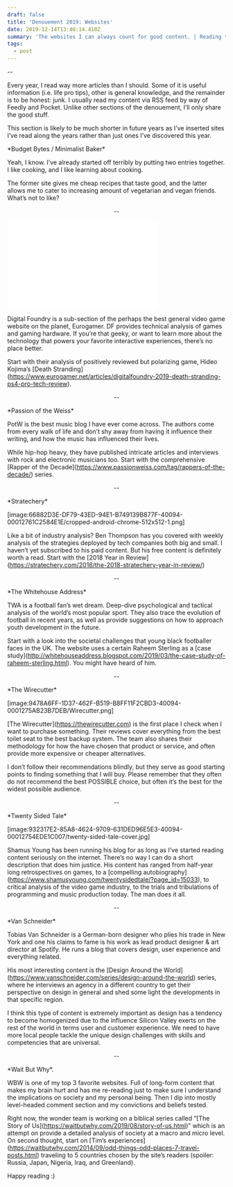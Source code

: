 ```yaml
---
draft: false
title: 'Denouement 2019: Websites'
date: 2019-12-14T13:40:14.410Z
summary: 'The websites I can always count for good content. | Reading time: '
tags:
  - post
---
```

\--

Every year, I read way more articles than I should. Some of it is useful information (i.e. life pro tips), other is general knowledge, and the remainder is to be honest: junk. I usually read my content via RSS feed by way of Feedly and Pocket. Unlike other sections of the denouement, I’ll only share the good stuff.

This section is likely to be much shorter in future years as I’ve inserted sites I’ve read along the years rather than just ones I’ve discovered this year.

\*Budget Bytes / Minimalist Baker\*

Yeah, I know. I’ve already started off terribly by putting two entries together. I like cooking, and I like learning about cooking.

The former site gives me cheap recipes that taste good, and the latter allows me to cater to increasing amount of vegetarian and vegan friends. What’s not to like?

<p align="center">--</p>

![](/static/img/df.png)

Digital Foundry is a sub-section of the perhaps the best general video game website on the planet, Eurogamer. DF provides technical analysis of games and gaming hardware. If you’re that geeky, or want to learn more about the technology that powers your favorite interactive experiences, there’s no place better.

Start with their analysis of positively reviewed but polarizing game, Hideo Kojima’s \[Death Stranding](https://www.eurogamer.net/articles/digitalfoundry-2019-death-stranding-ps4-pro-tech-review).

<p align="center">--</p>

\*Passion of the Weiss\*

PotW is the best music blog I have ever come across. The authors come from every walk of life and don’t shy away from having it influence their writing, and how the music has influenced their lives.

While hip-hop heavy, they have published intricate articles and interviews with rock and electronic musicians too. Start with the comprehensive  \[Rapper of the Decade](https://www.passionweiss.com/tag/rappers-of-the-decade/) series.

<p align="center">--</p>

\*Stratechery\*



\[image:66882D3E-DF79-43ED-94E1-B749139B877F-40094-00012761C2584E1E/cropped-android-chrome-512x512-1.png]



Like a bit of industry analysis? Ben Thompson has you covered with weekly analysis of the strategies deployed by tech companies both big and small. I haven’t yet subscribed to his paid content. But his free content is definitely worth a read. Start with the \[2018 Year in Review](https://stratechery.com/2018/the-2018-stratechery-year-in-review/)

<p align="center">--</p>

\*The Whitehouse Address\*



TWA is a football fan’s wet dream. Deep-dive psychological and tactical analysis of the world’s most popular sport.  They also trace the evolution of football in recent years, as well as provide suggestions on how to approach youth development in the future.



Start with a look into the societal challenges that young black footballer faces in the UK. The website uses a certain Raheem Sterling as a \[case study](http://whitehouseaddress.blogspot.com/2019/03/the-case-study-of-raheem-sterling.html). You might have heard of him.

<p align="center">--</p>



\*The Wirecutter\*



\[image:9478A6FF-1D37-462F-B519-B8FF11F2CBD3-40094-0001275AB23B7DEB/Wirecutter.png]



\[The Wirecutter](https://thewirecutter.com) is the first place I check when I want to purchase something. Their reviews cover everything from the best toilet seat to the best backup system. The team also shares their methodology for how the have chosen that product or service, and often provide more expensive or cheaper alternatives.



I don’t follow their recommendations blindly, but they serve as good starting points to finding something that I will buy. Please remember that they often do not recommend the best POSSIBLE choice, but often it’s the best for the widest possible audience.

<p align="center">--</p>

\*Twenty Sided Tale\*



\[image:932317E2-85A8-4624-9709-631DED96E5E3-40094-00012754EDE1C007/twenty-sided-tale-cover.jpg]



Shamus Young has been running his blog for as long as I’ve started reading content seriously on the internet. There’s no way I can do a short description that does him justice. His content has ranged from half-year long retrospectives on games, to a \[compelling autobiography](https://www.shamusyoung.com/twentysidedtale/?page_id=15033), to critical analysis of the video game industry, to the trials and tribulations of programming and music production today. The man does it all.

<p align="center">--</p>



\*Van Schneider\*



Tobias Van Schneider is a German-born designer who plies his trade in New York and one his claims to fame is his work as lead product designer & art director at Spotify. He runs a blog that covers design, user experience and everything related. 



His most interesting content is the \[Design Around the World](https://www.vanschneider.com/series/design-around-the-world) series, where he interviews an agency in a different country to get their perspective on design in general and shed some light the developments in that specific region.



I think this type of content is extremely important as design has a tendency to become homogenized due to the influence Silicon Valley exerts on the rest of the world in terms user and customer experience. We need to have more local people tackle the unique design challenges with skills and competencies that are universal.

<p align="center">--</p>

\*Wait But Why\*.



WBW is one of my top 3 favorite websites. Full of long-form content that makes my brain hurt and has me re-reading just to make sure I understand the implications on society and my personal being. Then I dip into mostly level-headed comment section and my convictions and beliefs tested.



Right now, the wonder team is working on a biblical series called “\[The Story of Us](https://waitbutwhy.com/2019/08/story-of-us.html)” which is an attempt on provide a detailed analysis of society at a macro and micro level. On second thought, start on \[Tim’s experiences](https://waitbutwhy.com/2014/09/odd-things-odd-places-7-travel-posts.html) traveling to 5 countries chosen by the site’s readers (spoiler: Russia, Japan, Nigeria, Iraq, and Greenland).

Happy reading :)
